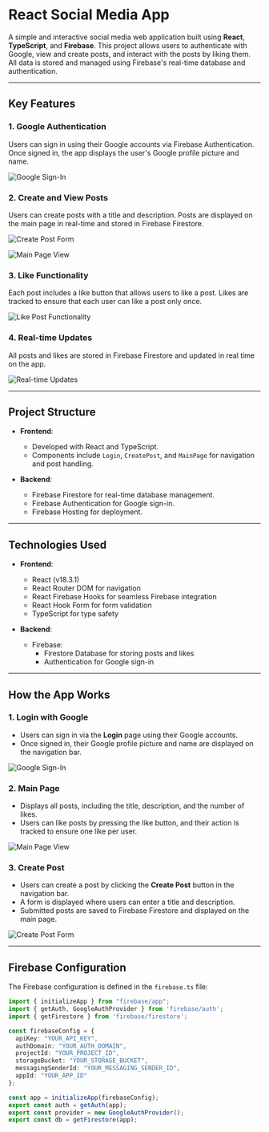 # React Social Media App

A simple and interactive social media web application built using **React**, **TypeScript**, and **Firebase**. This project allows users to authenticate with Google, view and create posts, and interact with the posts by liking them. All data is stored and managed using Firebase's real-time database and authentication.

---

## Key Features

### 1. Google Authentication
Users can sign in using their Google accounts via Firebase Authentication. Once signed in, the app displays the user's Google profile picture and name.

![Google Sign-In](https://github.com/user-attachments/assets/7a961609-290a-45e5-a176-15053dda8166)

### 2. Create and View Posts
Users can create posts with a title and description. Posts are displayed on the main page in real-time and stored in Firebase Firestore.

![Create Post Form](https://github.com/user-attachments/assets/583c86e6-a31a-4bae-9b10-01c857ddeb40)

![Main Page View](https://github.com/user-attachments/assets/07b8fb43-14ba-4e80-80f1-923ab8367d79)

### 3. Like Functionality
Each post includes a like button that allows users to like a post. Likes are tracked to ensure that each user can like a post only once.

![Like Post Functionality](https://github.com/user-attachments/assets/c245e6a1-6d66-4ffc-8a21-1029cdfc8e98)

### 4. Real-time Updates
All posts and likes are stored in Firebase Firestore and updated in real time on the app.

![Real-time Updates](https://github.com/user-attachments/assets/65bffc80-072e-4408-8555-11478d6ea0ca)

---

## Project Structure

- **Frontend**:
  - Developed with React and TypeScript.
  - Components include `Login`, `CreatePost`, and `MainPage` for navigation and post handling.

- **Backend**:
  - Firebase Firestore for real-time database management.
  - Firebase Authentication for Google sign-in.
  - Firebase Hosting for deployment.

---

## Technologies Used

- **Frontend**:
  - React (v18.3.1)
  - React Router DOM for navigation
  - React Firebase Hooks for seamless Firebase integration
  - React Hook Form for form validation
  - TypeScript for type safety

- **Backend**:
  - Firebase:
    - Firestore Database for storing posts and likes
    - Authentication for Google sign-in

---

## How the App Works

### 1. Login with Google
- Users can sign in via the **Login** page using their Google accounts.
- Once signed in, their Google profile picture and name are displayed on the navigation bar.

![Google Sign-In](https://github.com/user-attachments/assets/7a961609-290a-45e5-a176-15053dda8166)

### 2. Main Page
- Displays all posts, including the title, description, and the number of likes.
- Users can like posts by pressing the like button, and their action is tracked to ensure one like per user.

![Main Page View](https://github.com/user-attachments/assets/07b8fb43-14ba-4e80-80f1-923ab8367d79)

### 3. Create Post
- Users can create a post by clicking the **Create Post** button in the navigation bar.
- A form is displayed where users can enter a title and description.
- Submitted posts are saved to Firebase Firestore and displayed on the main page.

![Create Post Form](https://github.com/user-attachments/assets/583c86e6-a31a-4bae-9b10-01c857ddeb40)

---

## Firebase Configuration

The Firebase configuration is defined in the `firebase.ts` file:

```typescript
import { initializeApp } from "firebase/app";
import { getAuth, GoogleAuthProvider } from 'firebase/auth';
import { getFirestore } from 'firebase/firestore';

const firebaseConfig = {
  apiKey: "YOUR_API_KEY",
  authDomain: "YOUR_AUTH_DOMAIN",
  projectId: "YOUR_PROJECT_ID",
  storageBucket: "YOUR_STORAGE_BUCKET",
  messagingSenderId: "YOUR_MESSAGING_SENDER_ID",
  appId: "YOUR_APP_ID"
};

const app = initializeApp(firebaseConfig);
export const auth = getAuth(app);
export const provider = new GoogleAuthProvider();
export const db = getFirestore(app);
